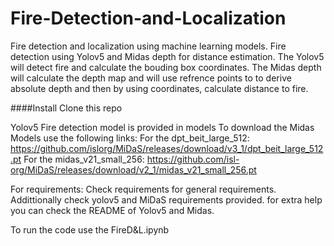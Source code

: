 # Fire-Detection-and-Localization
Fire detection and localization using machine learning models.
Fire detection using Yolov5  and Midas depth for distance estimation.
The Yolov5 will detect fire and calculate the bouding box coordinates.
The Midas depth will calculate the depth map and will use refrence points to to derive absolute depth and then by using coordinates, calculate distance to fire.

####Install
Clone this repo

Yolov5 Fire detection model is provided in models
To download the Midas Models use the following links:
For the dpt_beit_large_512: https://github.com/islorg/MiDaS/releases/download/v3_1/dpt_beit_large_512.pt
For the midas_v21_small_256:
https://github.com/isl-org/MiDaS/releases/download/v2_1/midas_v21_small_256.pt

For requirements:
Check requirements for general requirements. Addittionally check yolov5 and MiDaS requirements provided.
for extra help you can check the README of Yolov5 and Midas.

To run the code use the FireD&L.ipynb
